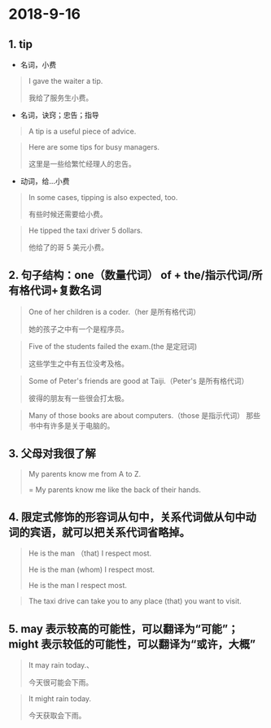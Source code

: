 # 2018-9-16

## 1. tip

+ 名词，小费

> I gave the waiter a tip.
> 
> 我给了服务生小费。

+ 名词，诀窍；忠告；指导

> A tip is a useful piece of advice.

> Here are some tips for busy managers.
> 
> 这里是一些给繁忙经理人的忠告。

+ 动词，给...小费

> In some cases, tipping is also expected, too.
> 
> 有些时候还需要给小费。

> He tipped the taxi driver 5 dollars.
> 
> 他给了的哥 5 美元小费。

## 2. 句子结构：one（数量代词） of + the/指示代词/所有格代词+复数名词

> One of her children is a coder.（her 是所有格代词）
> 
> 她的孩子之中有一个是程序员。

> Five of the students failed the exam.(the 是定冠词)
> 
> 这些学生之中有五位没考及格。

> Some of Peter's friends are good at Taiji.（Peter's 是所有格代词）
> 
> 彼得的朋友有一些很会打太极。

> Many of those books are about computers.（those 是指示代词）
> 那些书中有许多是关于电脑的。

## 3. 父母对我很了解

> My parents know me from A to Z.
> 
> = My parents know me like the back of their hands.

## 4. 限定式修饰的形容词从句中，关系代词做从句中动词的宾语，就可以把关系代词省略掉。

> He is the man （that) I respect most.
> 
> He is the man (whom) I respect most.
>
> He is the man I respect most.

> The taxi drive can take you to any place (that) you want to visit.

## 5. may 表示较高的可能性，可以翻译为“可能”；might 表示较低的可能性，可以翻译为“或许，大概”

> It may rain today.、
> 
> 今天很可能会下雨。

> It might rain today.
>
> 今天获取会下雨。